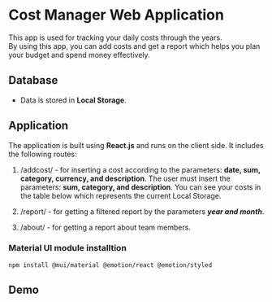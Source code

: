 # Cost Manager Web Application

This app is used for tracking your daily costs through the years.<br/> 
By using this app, you can add costs and get a report which helps you plan your budget and spend money effectively.

## Database
* Data is stored in **Local Storage**.

## Application
The application is built using **React.js** and runs on the client side. It includes the following routes:

1. /addcost/ - for inserting a cost according to the parameters: **date, sum, category, currency, and description**. The user must insert the parameters: **sum, category, and description**. You can see your costs in the table below which represents the current Local Storage.

2. /report/ - for getting a filtered report by the parameters ***year and month***.

3. /about/ - for getting a report about team members.

### Material UI module installtion
```
npm install @mui/material @emotion/react @emotion/styled
```

## Demo


